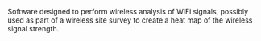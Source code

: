 Software designed to perform wireless analysis of WiFi signals, possibly used as part of a wireless site survey to create a heat map of the wireless signal strength.